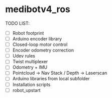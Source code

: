 # medibotv4_ros


TODO LIST:
- [ ] Robot footprint
- [ ] Arduino encoder library
- [ ] Closed-loop motor control
- [ ] Encoder odometry correction
- [ ] Udev rules
- [ ] Twist multiplexer
- [ ] Odometry + IMU
- [ ] Pointcloud -> Nav Stack / Depth -> Laserscan
- [ ] Arduino libraries from local subfolder
- [ ] Installation scripts
- [ ] robot_upstart
